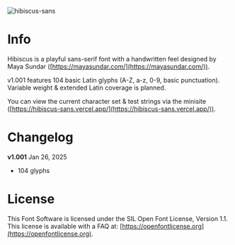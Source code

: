 ![hibiscus-sans](https://github.com/user-attachments/assets/d66e8707-55eb-4f00-bcf3-5becb790efca)

# Info

Hibiscus is a playful sans-serif font with a handwritten feel designed by Maya Sundar ([https://mayasundar.com/](https://mayasundar.com/)).

v1.001 features 104 basic Latin glyphs (A-Z, a-z, 0-9, basic punctuation). Variable weight & extended Latin coverage is planned.

You can view the current character set & test strings via the minisite ([https://hibiscus-sans.vercel.app/](https://hibiscus-sans.vercel.app/)).

# Changelog

**v1.001** Jan 26, 2025
- 104 glyphs

# License
This Font Software is licensed under the SIL Open Font License, Version 1.1.
This license is available with a FAQ at: [https://openfontlicense.org](https://openfontlicense.org).
